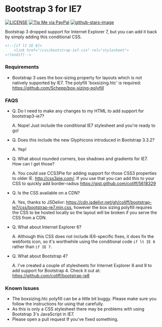 # Bootstrap 3 for IE7

[![LICENSE](https://img.shields.io/badge/license-MIT-lightgrey.svg)](https://raw.githubusercontent.com/coliff/bootstrap-ie7/master/LICENSE)
[![Tip Me via PayPal](https://img.shields.io/badge/PayPal-tip%20me-green.svg?logo=paypal)](https://www.paypal.me/coliff)
[![github-stars-image](https://img.shields.io/github/stars/coliff/bootstrap-ie7.svg?label=github%20stars)](https://github.com/coliff/bootstrap-ie7)

Bootstrap 3 dropped support for Internet Explorer 7, but you can add it back by simply adding this conditional CSS.

```html
<!--[if lt IE 8]>
    <link href="/css/bootstrap-ie7.css" rel="stylesheet">
<![endif]-->
```

### Requirements

* Bootstrap 3 uses the box-sizing property for layouts which is not natively supported by IE7. The polyfill 'boxsizing.htc' is required: https://github.com/Schepp/box-sizing-polyfill

### FAQS

* Q. Do I need to make any changes to my HTML to add support for bootstrap3-ie7?

  A. Nope! Just include the conditional IE7 stylesheet and you're ready to go!

* Q. Does this include the new Glyphicons introduced in Bootstrap 3.3.2?

  A. Yep!

* Q. What about rounded corners, box shadows and gradients for IE7. How can I get those?

  A. You could use CCS3Pie for adding support for those CSS3 properties to older IE. http://css3pie.com/.
  If you use that you can add this to your CSS to quickly add border-radius https://gist.github.com/coliff/5618329

* Q. Is the CSS available on a CDN?

  A. Yes, thanks to JSDelivr: https://cdn.jsdelivr.net/gh/coliff/bootstrap-ie7/css/bootstrap-ie7.min.css, however the box sizing polyfill requires the CSS to be hosted locally so the layout will be broken if you serve the CSS from a CDN.

* Q. What about Internet Explorer 6?

  A. Although this CSS does not include IE6-specific fixes, it does fix the webfonts icon, so it's worthwhile using the conditional code `if lt IE 8` rather than `if IE 7`.

* Q. What about Bootstrap 4?

  A. I've created a couple of stylesheets for Internet Explorer 8 and 9 to add support for Bootstrap 4. Check it out at: https://github.com/coliff/bootstrap-ie8

### Known Issues

* The boxsizing.htc polyfill can be a little bit buggy. Please make sure you follow the instructions for using that carefully.
* As this is only a CSS stylesheet there may be problems with using Bootstrap 3's JavaScript in IE7.
* Please open a pull request If you've fixed something.
